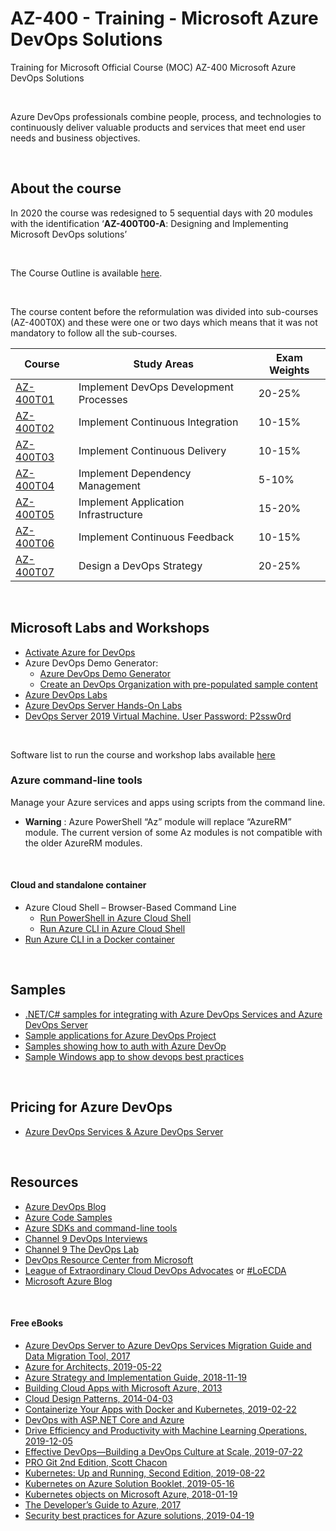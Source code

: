 # AZ-400 - Training - Microsoft Azure DevOps Solutions
Training for Microsoft Official Course (MOC) AZ-400 Microsoft Azure DevOps Solutions

<br>

Azure DevOps professionals combine people, process, and technologies to continuously deliver valuable products and services that meet end user needs and business objectives.

<br>

## About the course
In 2020 the course was redesigned to 5 sequential days with 20 modules with the identification ‘**AZ-400T00-A**: Designing and Implementing Microsoft DevOps solutions’

<br>

The Course Outline is available [here](https://docs.microsoft.com/en-us/learn/certifications/courses/az-400t00).

<br>

The course content before the reformulation was divided into sub-courses (AZ-400T0X) and these were one or two days which means that it was not mandatory to follow all the sub-courses.

| Course | Study Areas | Exam Weights |
| --- | --- | --- |
| [AZ-400T01](./AZ-400T01/README.md) | Implement DevOps Development Processes | 20-25% |
| [AZ-400T02](./AZ-400T02/README.md) | Implement Continuous Integration | 10-15% |
| [AZ-400T03](./AZ-400T03/README.md) | Implement Continuous Delivery | 10-15% |
| [AZ-400T04](./AZ-400T04/README.md) | Implement Dependency Management | 5-10% |
| [AZ-400T05](./AZ-400T05/README.md) | Implement Application Infrastructure | 15-20% |
| [AZ-400T06](./AZ-400T06/README.md) | Implement Continuous Feedback | 10-15% |
| [AZ-400T07](./AZ-400T07/README.md) | Design a DevOps Strategy | 20-25% |

<br>
 
 
## Microsoft Labs and Workshops
 * [Activate Azure for DevOps](https://github.com/microsoft/Activate-Azure-for-DevOps)
 * Azure DevOps Demo Generator:
   * [Azure DevOps Demo Generator](https://azuredevopsdemogenerator.azurewebsites.net/)
   * [Create an DevOps Organization with pre-populated sample content](https://docs.microsoft.com/en-us/azure/devops/demo-gen/use-demo-generator-v2)
 * [Azure DevOps Labs](https://www.azuredevopslabs.com/)
 * [Azure DevOps Server Hands-On Labs](https://www.azuredevopslabs.com/labs/devopsserver/)
 * [DevOps Server 2019 Virtual Machine. User Password: P2ssw0rd](https://www.azuredevopslabs.com/labs/devopsserver/devopsvmdownload/)
  
  
 <br>

Software list to run the course and workshop labs available [here](./Lab-Setup.md)
 
 ### Azure command-line tools
 Manage your Azure services and apps using scripts from the command line.
  * **Warning** : Azure PowerShell “Az” module will replace “AzureRM” module. The current version of some Az modules is not compatible with the older AzureRM modules.

 
 <br>
 
 #### Cloud and standalone container
  * Azure Cloud Shell – Browser-Based Command Line 
     * [Run PowerShell in Azure Cloud Shell](https://shell.azure.com/)
     * [Run Azure CLI in Azure Cloud Shell](https://shell.azure.com/)
  * [Run Azure CLI in a Docker container](https://docs.microsoft.com/en-us/cli/azure/run-azure-cli-docker)
 
 
<br> 
  
## Samples
 * [.NET/C# samples for integrating with Azure DevOps Services and Azure DevOps Server](https://github.com/microsoft/azure-devops-dotnet-samples)
 * [Sample applications for Azure DevOps Project](https://github.com/microsoft/devops-project-samples)
 * [Samples showing how to auth with Azure DevOp](https://github.com/microsoft/azure-devops-auth-samples)
 * [Sample Windows app to show devops best practices](https://github.com/microsoft/devops-for-windows-apps)
 

<br>

 ## Pricing for Azure DevOps
 * [Azure DevOps Services & Azure DevOps Server](https://azure.microsoft.com/en-us/pricing/details/devops/azure-devops-services/)


<br>

## Resources
 * [Azure DevOps Blog](https://devblogs.microsoft.com/devops/) 
 * [Azure Code Samples](https://azure.microsoft.com/en-in/resources/samples/)
 * [Azure SDKs and command-line tools](https://azure.microsoft.com/en-us/downloads/)
 * [Channel 9 DevOps Interviews](https://channel9.msdn.com/Blogs/DevOps-Interviews)
 * [Channel 9 The DevOps Lab](https://channel9.msdn.com/Shows/DevOps-Lab)
 * [DevOps Resource Center from Microsoft](https://docs.microsoft.com/en-us/devops/)
 * [League of Extraordinary Cloud DevOps Advocates](http://leagueofextraordinaryclouddevopsadvocates.com/) or [#LoECDA](http://loecda.com/)
 * [Microsoft Azure Blog](https://azure.microsoft.com/en-us/blog/)



<br>

#### Free eBooks
 * [Azure DevOps Server to Azure DevOps Services Migration Guide and Data Migration Tool, 2017](https://www.microsoft.com/en-us/download/details.aspx?id=54274)
 * [Azure for Architects, 2019-05-22](https://azure.microsoft.com/en-us/resources/azure-for-architects/)
 * [Azure Strategy and Implementation Guide, 2018-11-19](https://azure.microsoft.com/en-us/resources/azure-strategy-and-implementation-guide/en-us/)
 * [Building Cloud Apps with Microsoft Azure, 2013](http://download.microsoft.com/download/8/F/4/8F485F6E-EA78-43B5-84DE-1392EAB13779/Microsoft_Press_eBook_Building_Cloud_Apps_with%20Microsoft_Azure_PDF.pdf)
 * [Cloud Design Patterns, 2014-04-03](https://www.microsoft.com/en-us/download/details.aspx?id=42026)
 * [Containerize Your Apps with Docker and Kubernetes, 2019-02-22](https://azure.microsoft.com/en-in/resources/containerize-your-apps-with-docker-and-kubernetes/)
 * [DevOps with ASP.NET Core and Azure](https://aka.ms/devopsbook)
 * [Drive Efficiency and Productivity with Machine Learning Operations, 2019-12-05](https://azure.microsoft.com/en-us/resources/drive-efficiency-and-productivity-with-machine-learning-operations/)
 * [Effective DevOps—Building a DevOps Culture at Scale, 2019-07-22](https://azure.microsoft.com/en-in/resources/effective-devops/)
 * [PRO Git 2nd Edition, Scott Chacon](https://git-scm.com/book/en/v2)
 * [Kubernetes: Up and Running, Second Edition, 2019-08-22](https://azure.microsoft.com/en-in/resources/kubernetes-up-and-running/)
 * [Kubernetes on Azure Solution Booklet, 2019-05-16](https://azure.microsoft.com/en-in/resources/kubernetes-on-azure-solution-booklet/)
 * [Kubernetes objects on Microsoft Azure, 2018-01-19](https://azure.microsoft.com/en-us/resources/kubernetes-objects-on-microsoft-azure/en-us/)
 * [The Developer’s Guide to Azure, 2017](https://azure.microsoft.com/en-us/campaigns/developer-guide/)
 * [Security best practices for Azure solutions, 2019-04-19](https://azure.microsoft.com/en-us/resources/security-best-practices-for-azure-solutions/)
